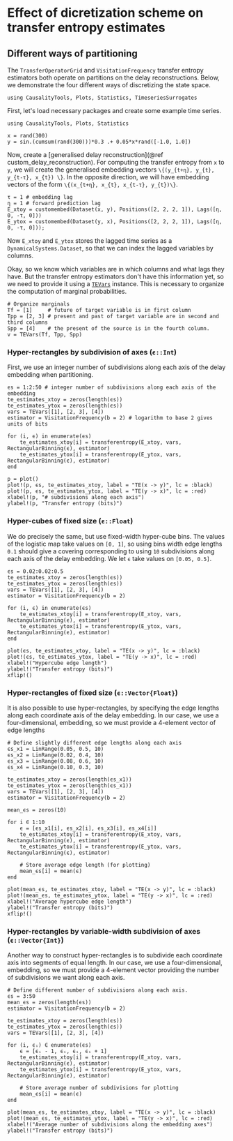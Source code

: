 # Effect of dicretization scheme on transfer entropy estimates

## Different ways of partitioning

The `TransferOperatorGrid` and `VisitationFrequency` transfer entropy estimators
both operate on partitions on the delay reconstructions. Below, we demonstrate
the four different ways of discretizing the state space.

```@setup TE_partitioning_schemes
using CausalityTools, Plots, Statistics, TimeseriesSurrogates
```

First, let's load necessary packages and create some example time series.

```@example TE_partitioning_schemes
using CausalityTools, Plots, Statistics

x = rand(300)
y = sin.(cumsum(rand(300)))*0.3 .+ 0.05*x*rand([-1.0, 1.0])
```

Now, create a [generalised delay reconstruction](@ref custom_delay_reconstruction).
For computing the transfer entropy from ``x`` to ``y``, we will create the generalised 
embedding vectors ``\{(y_{t+η}, y_{t}, y_{t-τ}, x_{t}) \}``. In the 
opposite direction, we will have embedding vectors of the form 
``\{(x_{t+η}, x_{t}, x_{t-τ}, y_{t})\}``.

```@example TE_partitioning_schemes
τ = 1 # embedding lag
η = 1 # forward prediction lag
E_xtoy = customembed(Dataset(x, y), Positions([2, 2, 2, 1]), Lags([η, 0, -τ, 0]))
E_ytox = customembed(Dataset(y, x), Positions([2, 2, 2, 1]), Lags([η, 0, -τ, 0]));
```

Now `E_xtoy` and `E_ytox` stores the lagged time series as a `DynamicalSystems.Dataset`,
so that we can index the lagged variables by columns.

Okay, so we know which variables are in which columns and what lags they have. 
But the transfer entropy estimators don't have this information yet, so we need
to provide it using a [`TEVars`](@ref) instance. This is necessary to organize the 
computation of marginal probabilities.

```@example TE_partitioning_schemes
# Organize marginals
Tf = [1]     # future of target variable is in first column
Tpp = [2, 3] # present and past of target variable are in second and third columns
Spp = [4]    # the present of the source is in the fourth column.
v = TEVars(Tf, Tpp, Spp)
```

### Hyper-rectangles by subdivision of axes (`ϵ::Int`)

First, we use an integer number of subdivisions along each axis of the delay
embedding when partitioning.

```@example TE_partitioning_schemes
ϵs = 1:2:50 # integer number of subdivisions along each axis of the embedding
te_estimates_xtoy = zeros(length(ϵs))
te_estimates_ytox = zeros(length(ϵs))
vars = TEVars([1], [2, 3], [4])
estimator = VisitationFrequency(b = 2) # logarithm to base 2 gives units of bits

for (i, ϵ) in enumerate(ϵs)
    te_estimates_xtoy[i] = transferentropy(E_xtoy, vars, RectangularBinning(ϵ), estimator)
    te_estimates_ytox[i] = transferentropy(E_ytox, vars, RectangularBinning(ϵ), estimator)
end

p = plot()
plot!(p, ϵs, te_estimates_xtoy, label = "TE(x -> y)", lc = :black)
plot!(p, ϵs, te_estimates_ytox, label = "TE(y -> x)", lc = :red)
xlabel!(p, "# subdivisions along each axis")
ylabel!(p, "Transfer entropy (bits)")
```

### Hyper-cubes of fixed size (`ϵ::Float`)

We do precisely the same, but use fixed-width hyper-cube bins. The values of the
logistic map take values on `[0, 1]`, so using bins width edge lengths `0.1`
should give a covering corresponding to using `10` subdivisions along
each axis of the delay embedding. We let `ϵ` take values on `[0.05, 0.5]`.

```@example TE_partitioning_schemes
ϵs = 0.02:0.02:0.5
te_estimates_xtoy = zeros(length(ϵs))
te_estimates_ytox = zeros(length(ϵs))
vars = TEVars([1], [2, 3], [4])
estimator = VisitationFrequency(b = 2)

for (i, ϵ) in enumerate(ϵs)
    te_estimates_xtoy[i] = transferentropy(E_xtoy, vars, RectangularBinning(ϵ), estimator)
    te_estimates_ytox[i] = transferentropy(E_ytox, vars, RectangularBinning(ϵ), estimator)
end

plot(ϵs, te_estimates_xtoy, label = "TE(x -> y)", lc = :black)
plot!(ϵs, te_estimates_ytox, label = "TE(y -> x)", lc = :red)
xlabel!("Hypercube edge length")
ylabel!("Transfer entropy (bits)")
xflip!()
```

### Hyper-rectangles of fixed size (`ϵ::Vector{Float}`)

It is also possible to use hyper-rectangles, by specifying the edge lengths
along each coordinate axis of the delay embedding. In our case, we use a
four-dimensional, embedding, so we must provide a 4-element vector of edge
lengths

```@example TE_partitioning_schemes
# Define slightly different edge lengths along each axis
ϵs_x1 = LinRange(0.05, 0.5, 10)
ϵs_x2 = LinRange(0.02, 0.4, 10)
ϵs_x3 = LinRange(0.08, 0.6, 10)
ϵs_x4 = LinRange(0.10, 0.3, 10)

te_estimates_xtoy = zeros(length(ϵs_x1))
te_estimates_ytox = zeros(length(ϵs_x1))
vars = TEVars([1], [2, 3], [4])
estimator = VisitationFrequency(b = 2)

mean_ϵs = zeros(10)

for i ∈ 1:10
    ϵ = [ϵs_x1[i], ϵs_x2[i], ϵs_x3[i], ϵs_x4[i]]
    te_estimates_xtoy[i] = transferentropy(E_xtoy, vars, RectangularBinning(ϵ), estimator)
    te_estimates_ytox[i] = transferentropy(E_ytox, vars, RectangularBinning(ϵ), estimator)

    # Store average edge length (for plotting)
    mean_ϵs[i] = mean(ϵ)
end

plot(mean_ϵs, te_estimates_xtoy, label = "TE(x -> y)", lc = :black)
plot!(mean_ϵs, te_estimates_ytox, label = "TE(y -> x)", lc = :red)
xlabel!("Average hypercube edge length")
ylabel!("Transfer entropy (bits)")
xflip!()
```

### Hyper-rectangles by variable-width subdivision of axes (`ϵ::Vector{Int}`)

Another way to construct hyper-rectangles is to subdivide each
coordinate axis into segments of equal length. In our case, we use a
four-dimensional, embedding, so we must provide a 4-element vector providing
the number of subdivisions we want along each axis.

```@example TE_partitioning_schemes
# Define different number of subdivisions along each axis.
ϵs = 3:50
mean_ϵs = zeros(length(ϵs))
estimator = VisitationFrequency(b = 2)

te_estimates_xtoy = zeros(length(ϵs))
te_estimates_ytox = zeros(length(ϵs))
vars = TEVars([1], [2, 3], [4])

for (i, ϵᵢ) ∈ enumerate(ϵs)
    ϵ = [ϵᵢ - 1, ϵᵢ, ϵᵢ, ϵᵢ + 1]
    te_estimates_xtoy[i] = transferentropy(E_xtoy, vars, RectangularBinning(ϵ), estimator)
    te_estimates_ytox[i] = transferentropy(E_ytox, vars, RectangularBinning(ϵ), estimator)

    # Store average number of subdivisions for plotting
    mean_ϵs[i] = mean(ϵ)
end

plot(mean_ϵs, te_estimates_xtoy, label = "TE(x -> y)", lc = :black)
plot!(mean_ϵs, te_estimates_ytox, label = "TE(y -> x)", lc = :red)
xlabel!("Average number of subdivisions along the embedding axes")
ylabel!("Transfer entropy (bits)")
```
